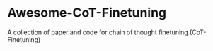 # Awesome-CoT-Finetuning
A collection of paper and code for chain of thought finetuning (CoT-Finetuning) 
